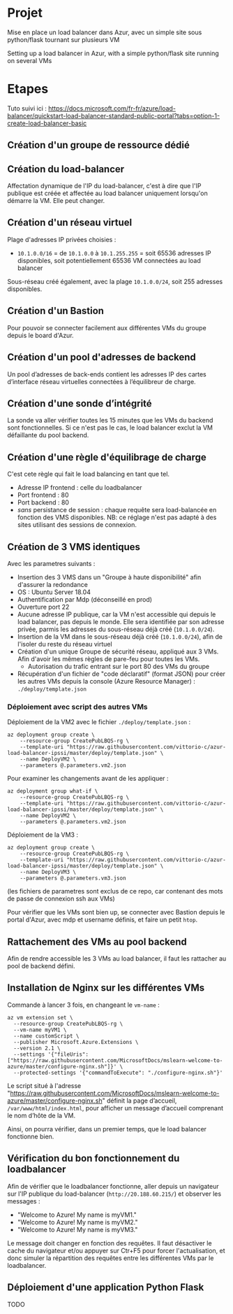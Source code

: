 # Projet

Mise en place un load balancer dans Azur, avec un simple site sous python/flask tournant sur plusieurs VM

Setting up a load balancer in Azur, with a simple python/flask site running on several VMs

# Etapes

Tuto suivi ici : <https://docs.microsoft.com/fr-fr/azure/load-balancer/quickstart-load-balancer-standard-public-portal?tabs=option-1-create-load-balancer-basic>

## Création d'un groupe de ressource dédié

## Création du load-balancer

Affectation dynamique de l'IP du load-balancer, c'est à dire que l'IP publique est créée et affectée au load balancer uniquement lorsqu'on démarre la VM. Elle peut changer.

## Création d'un réseau virtuel

Plage d'adresses IP privées choisies :

- `10.1.0.0/16` = de `10.1.0.0` à `10.1.255.255` = soit 65536 adresses IP disponibles, soit potentiellement 65536 VM connectées au load balancer

Sous-réseau créé également, avec la plage `10.1.0.0/24`, soit 255 adresses disponibles.

## Création d'un Bastion

Pour pouvoir se connecter facilement aux différentes VMs du groupe depuis le board d'Azur.

## Création d'un pool d'adresses de backend

Un pool d’adresses de back-ends contient les adresses IP des cartes d’interface réseau virtuelles connectées à l’équilibreur de charge.

## Création d'une sonde d’intégrité

La sonde va aller vérifier toutes les 15 minutes que les VMs du backend sont fonctionnelles. Si ce n'est pas le cas, le load balancer exclut la VM défaillante du pool backend.

## Création d'une règle d'équilibrage de charge

C'est cete règle qui fait le load balancing en tant que tel.

- Adresse IP frontend : celle du loadbalancer
- Port frontend : 80
- Port backend : 80
- *sans* persistance de session : chaque requête sera load-balancée en fonction des VMS disponibles. NB: ce réglage n'est pas adapté à des sites utilisant des sessions de connexion.

## Création de 3 VMS identiques

Avec les parametres suivants :

- Insertion des 3 VMS dans un "Groupe à haute disponibilité" afin d'assurer la redondance
- OS : Ubuntu Server 18.04
- Authentification par Mdp (déconseillé en prod)
- Ouverture port 22
- Aucune adresse IP publique, car la VM n'est accessible qui depuis le load balancer, pas depuis le monde. Elle sera identifiée par son adresse privée, parmis les adresses du sous-réseau déjà créé (`10.1.0.0/24`).
- Insertion de la VM dans le sous-réseau déjà créé (`10.1.0.0/24`), afin de l'isoler du reste du réseau virtuel
- Création d'un unique Groupe de sécurité réseau, appliqué aux 3 VMs. Afin d'avoir les mêmes règles de pare-feu pour toutes les VMs.
    - Autorisation du trafic entrant sur le port 80 des VMs du groupe
- Récupération d'un fichier de "code déclaratif" (format JSON) pour créer les autres VMs depuis la console (Azure Resource Manager) : `./deploy/template.json`

### Déploiement avec script des autres VMs

Déploiement de la VM2 avec le fichier `./deploy/template.json` :

```
az deployment group create \
    --resource-group CreatePubLBQS-rg \
    --template-uri "https://raw.githubusercontent.com/vittorio-c/azur-load-balancer-ipssi/master/deploy/template.json" \
    --name DeployVM2 \
    --parameters @.parameters.vm2.json
```

Pour examiner les changements avant de les appliquer :

```
az deployment group what-if \
    --resource-group CreatePubLBQS-rg \
    --template-uri "https://raw.githubusercontent.com/vittorio-c/azur-load-balancer-ipssi/master/deploy/template.json" \
    --name DeployVM2 \
    --parameters @.parameters.vm2.json
```

Déploiement de la VM3 :

```
az deployment group create \
    --resource-group CreatePubLBQS-rg \
    --template-uri "https://raw.githubusercontent.com/vittorio-c/azur-load-balancer-ipssi/master/deploy/template.json" \
    --name DeployVM3 \
    --parameters @.parameters.vm3.json
```

(les fichiers de parametres sont exclus de ce repo, car contenant des mots de passe de connexion ssh aux VMs)

Pour vérifier que les VMs sont bien up, se connecter avec Bastion depuis le portal d'Azur, avec mdp et username définis, et faire un petit `htop`.

## Rattachement des VMs au pool backend

Afin de rendre accessible les 3 VMs au load balancer, il faut les rattacher au pool de backend défini.

## Installation de Nginx sur les différentes VMs

Commande à lancer 3 fois, en changeant le `vm-name` :

```
az vm extension set \
  --resource-group CreatePubLBQS-rg \
  --vm-name myVM1 \
  --name customScript \
  --publisher Microsoft.Azure.Extensions \
  --version 2.1 \
  --settings '{"fileUris":["https://raw.githubusercontent.com/MicrosoftDocs/mslearn-welcome-to-azure/master/configure-nginx.sh"]}' \
  --protected-settings '{"commandToExecute": "./configure-nginx.sh"}'
```

Le script situé à l'adresse "https://raw.githubusercontent.com/MicrosoftDocs/mslearn-welcome-to-azure/master/configure-nginx.sh" définit la page d’accueil, `/var/www/html/index.html`, pour afficher un message d’accueil comprenant le nom d’hôte de la VM.

Ainsi, on pourra vérifier, dans un premier temps, que le load balancer fonctionne bien.

## Vérification du bon fonctionnement du loadbalancer

Afin de vérifier que le loadbalancer fonctionne, aller depuis un navigateur sur l'IP publique du load-balancer (`http://20.188.60.215/`) et observer les messages :

- "Welcome to Azure! My name is myVM1."
- "Welcome to Azure! My name is myVM2."
- "Welcome to Azure! My name is myVM3."

Le message doit changer en fonction des requêtes. Il faut désactiver le cache du navigateur et/ou appuyer sur Ctr+F5 pour forcer l'actualisation, et donc simuler la répartition des requêtes entre les différentes VMs par le loadbalancer.

## Déploiement d'une application Python Flask

TODO
